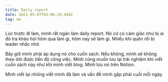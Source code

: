 ```yaml
---
title: Daily report
date: 2021-05-07T03:06:29.948Z
tag: me
---
```

Lúc trước đi làm, mình rất ngán làm daily report. Nó cứ có cảm giác như bị ai đó tra khảo hỏi hôm qua làm gì, hôm nay sẽ làm gì. Nhiều khi quên rồi bị leader nhắc nhở. 

Bây giờ mình phải áp dụng nó cho cuốn sách. Nếu không, mình sẽ không theo dõi được tiến độ công việc. Mình cũng muốn lưu lại trải nghiệm khi viết cuốn sách này như khi mình viết blog. Mình lưu nó trên Notion.

Mình viết lại những viết mình đã làm và vấn đề mình gặp phải cuối mỗi ngày.